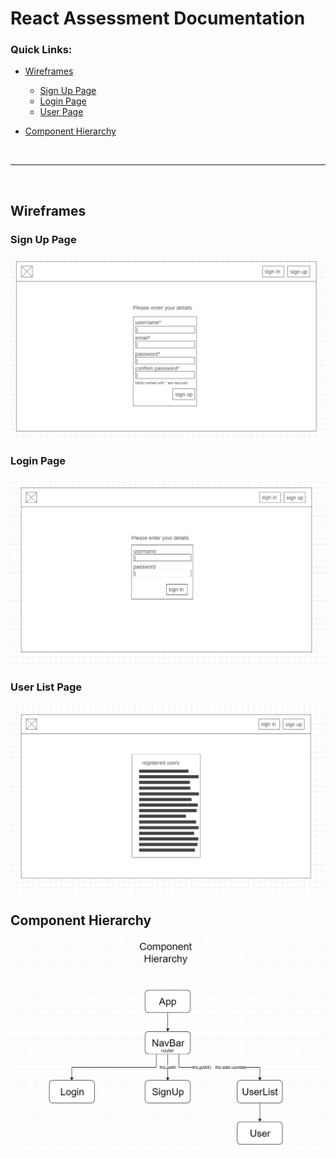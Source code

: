 # React Assessment Documentation

### Quick Links:
* [Wireframes](#wireframes)
   * [Sign Up Page](#signup)
   * [Login Page](#login)
   * [User Page](#user)
   
* [Component Hierarchy](#hierarchy)

<br>
<hr>
<br>

<a name="wireframes"></a>
## Wireframes

<a name="signup"></a>
### Sign Up Page
![Sign Up Wireframe](documentation/sign-up-page.jpg)

<a name="login"></a>
### Login Page
![Login Wireframe](documentation/sign-in-page.jpg)

<a name="user"></a>
### User List Page
![Login Wireframe](documentation/user-list-page.jpg)

<a name="hierarchy"></a>
## Component Hierarchy
![Component Hierarchy](documentation/component-hierarchy.jpg)
